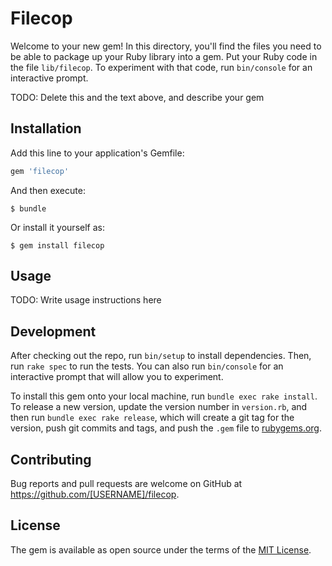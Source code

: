 # Filecop

Welcome to your new gem! In this directory, you'll find the files you need to be able to package up your Ruby library into a gem. Put your Ruby code in the file `lib/filecop`. To experiment with that code, run `bin/console` for an interactive prompt.

TODO: Delete this and the text above, and describe your gem

## Installation

Add this line to your application's Gemfile:

```ruby
gem 'filecop'
```

And then execute:

    $ bundle

Or install it yourself as:

    $ gem install filecop

## Usage

TODO: Write usage instructions here

## Development

After checking out the repo, run `bin/setup` to install dependencies. Then, run `rake spec` to run the tests. You can also run `bin/console` for an interactive prompt that will allow you to experiment.

To install this gem onto your local machine, run `bundle exec rake install`. To release a new version, update the version number in `version.rb`, and then run `bundle exec rake release`, which will create a git tag for the version, push git commits and tags, and push the `.gem` file to [rubygems.org](https://rubygems.org).

## Contributing

Bug reports and pull requests are welcome on GitHub at https://github.com/[USERNAME]/filecop.


## License

The gem is available as open source under the terms of the [MIT License](http://opensource.org/licenses/MIT).

